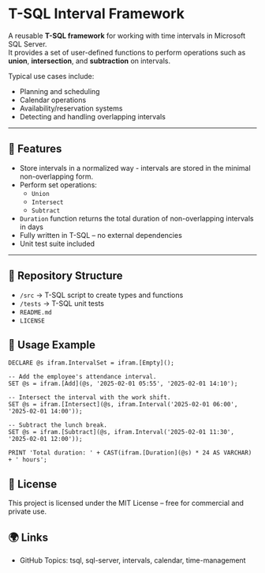 # T-SQL Interval Framework

A reusable **T-SQL framework** for working with time intervals in Microsoft SQL Server.  
It provides a set of user-defined functions to perform operations such as **union**, **intersection**, and **subtraction** on intervals.

Typical use cases include:
- Planning and scheduling
- Calendar operations
- Availability/reservation systems
- Detecting and handling overlapping intervals

---

## 🚀 Features

- Store intervals in a normalized way - intervals are stored in the minimal non-overlapping form.
- Perform set operations:
  - `Union`
  - `Intersect`
  - `Subtract`
- `Duration` function returns the total duration of non-overlapping intervals in days
- Fully written in T-SQL – no external dependencies
- Unit test suite included

---

## 📂 Repository Structure
- `/src` -> T-SQL script to create types and functions
- `/tests` -> T-SQL unit tests
- `README.md`
- `LICENSE`

## 🧩 Usage Example

```tsql
DECLARE @s ifram.IntervalSet = ifram.[Empty]();

-- Add the employee's attendance interval.
SET @s = ifram.[Add](@s, '2025-02-01 05:55', '2025-02-01 14:10');

-- Intersect the interval with the work shift.
SET @s = ifram.[Intersect](@s, ifram.Interval('2025-02-01 06:00', '2025-02-01 14:00'));

-- Subtract the lunch break.
SET @s = ifram.[Subtract](@s, ifram.Interval('2025-02-01 11:30', '2025-02-01 12:00'));

PRINT 'Total duration: ' + CAST(ifram.[Duration](@s) * 24 AS VARCHAR) + ' hours';
```

## 📜 License

This project is licensed under the MIT License – free for commercial and private use.

## 🌍 Links

- GitHub Topics: tsql, sql-server, intervals, calendar, time-management
